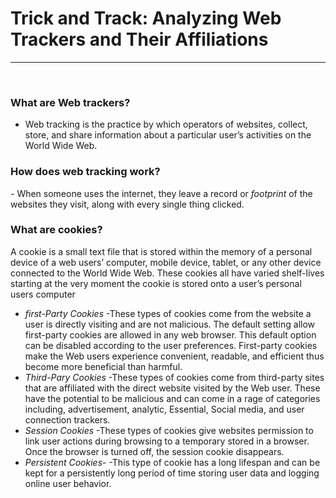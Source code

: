 <h1><b>Trick and Track: Analyzing Web Trackers and Their Affiliations</b></h1>

-----------------------------------------------------------------------------------------------------
<br />

<h3>What are Web trackers?</h3>

- Web tracking is the practice by which operators of websites, collect, store, and share information about a particular user’s activities on the World Wide Web.

<h3>How does web tracking work?</h3>
- When someone uses the internet, they leave a record or <i>footprint</i> of the websites they visit, along with every single thing clicked. 

<h3>What are cookies?</h3>
A cookie is a small text file that is stored within the memory of a personal device of a web users’ computer, mobile device, tablet, or any other device connected to the World Wide Web. These cookies all have varied shelf-lives starting at the very moment the cookie is stored onto a user’s personal users computer

- *first-Party Cookies*
  -These types of cookies come from the website a user is directly visiting and are not malicious. The default setting allow first-party cookies are allowed in any web browser. This default option can be disabled according to the user preferences. First-party cookies make the Web users experience convenient, readable, and efficient thus become more beneficial than harmful.
- *Third-Pary Cookies*
  -These types of cookies come from third-party sites that are affiliated with the direct website visited by the Web user. These have the potential to be malicious and can come in a rage of categories including, advertisement, analytic, Essential, Social media, and user connection trackers. 
- *Session Cookies*
  -These types of cookies give websites permission to link user actions during browsing to a temporary stored in a browser. Once the browser is turned off, the session cookie disappears. 
- *Persistent Cookies*-
  -This type of cookie has a long lifespan and can be kept for a persistently long period of time storing user data and logging online user behavior.  












